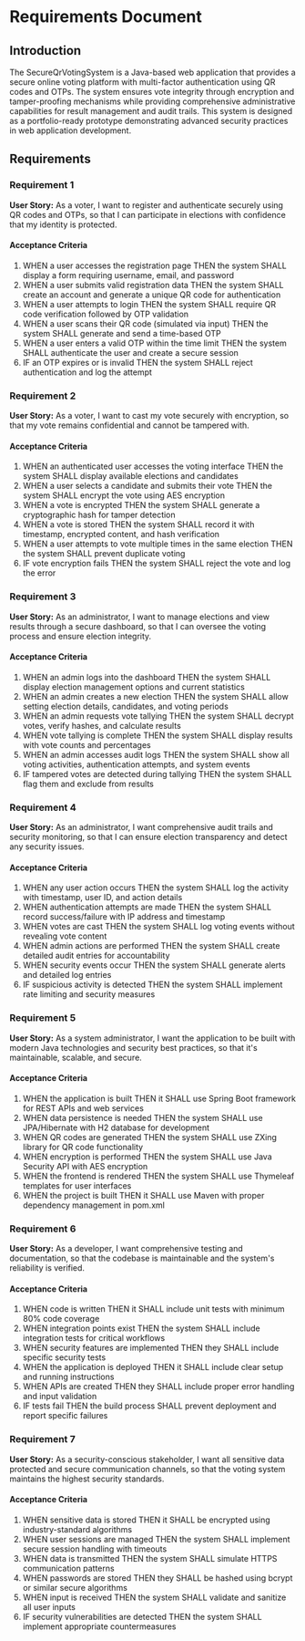 # Requirements Document

## Introduction

The SecureQrVotingSystem is a Java-based web application that provides a secure online voting platform with multi-factor authentication using QR codes and OTPs. The system ensures vote integrity through encryption and tamper-proofing mechanisms while providing comprehensive administrative capabilities for result management and audit trails. This system is designed as a portfolio-ready prototype demonstrating advanced security practices in web application development.

## Requirements

### Requirement 1

**User Story:** As a voter, I want to register and authenticate securely using QR codes and OTPs, so that I can participate in elections with confidence that my identity is protected.

#### Acceptance Criteria

1. WHEN a user accesses the registration page THEN the system SHALL display a form requiring username, email, and password
2. WHEN a user submits valid registration data THEN the system SHALL create an account and generate a unique QR code for authentication
3. WHEN a user attempts to login THEN the system SHALL require QR code verification followed by OTP validation
4. WHEN a user scans their QR code (simulated via input) THEN the system SHALL generate and send a time-based OTP
5. WHEN a user enters a valid OTP within the time limit THEN the system SHALL authenticate the user and create a secure session
6. IF an OTP expires or is invalid THEN the system SHALL reject authentication and log the attempt

### Requirement 2

**User Story:** As a voter, I want to cast my vote securely with encryption, so that my vote remains confidential and cannot be tampered with.

#### Acceptance Criteria

1. WHEN an authenticated user accesses the voting interface THEN the system SHALL display available elections and candidates
2. WHEN a user selects a candidate and submits their vote THEN the system SHALL encrypt the vote using AES encryption
3. WHEN a vote is encrypted THEN the system SHALL generate a cryptographic hash for tamper detection
4. WHEN a vote is stored THEN the system SHALL record it with timestamp, encrypted content, and hash verification
5. WHEN a user attempts to vote multiple times in the same election THEN the system SHALL prevent duplicate voting
6. IF vote encryption fails THEN the system SHALL reject the vote and log the error

### Requirement 3

**User Story:** As an administrator, I want to manage elections and view results through a secure dashboard, so that I can oversee the voting process and ensure election integrity.

#### Acceptance Criteria

1. WHEN an admin logs into the dashboard THEN the system SHALL display election management options and current statistics
2. WHEN an admin creates a new election THEN the system SHALL allow setting election details, candidates, and voting periods
3. WHEN an admin requests vote tallying THEN the system SHALL decrypt votes, verify hashes, and calculate results
4. WHEN vote tallying is complete THEN the system SHALL display results with vote counts and percentages
5. WHEN an admin accesses audit logs THEN the system SHALL show all voting activities, authentication attempts, and system events
6. IF tampered votes are detected during tallying THEN the system SHALL flag them and exclude from results

### Requirement 4

**User Story:** As an administrator, I want comprehensive audit trails and security monitoring, so that I can ensure election transparency and detect any security issues.

#### Acceptance Criteria

1. WHEN any user action occurs THEN the system SHALL log the activity with timestamp, user ID, and action details
2. WHEN authentication attempts are made THEN the system SHALL record success/failure with IP address and timestamp
3. WHEN votes are cast THEN the system SHALL log voting events without revealing vote content
4. WHEN admin actions are performed THEN the system SHALL create detailed audit entries for accountability
5. WHEN security events occur THEN the system SHALL generate alerts and detailed log entries
6. IF suspicious activity is detected THEN the system SHALL implement rate limiting and security measures

### Requirement 5

**User Story:** As a system administrator, I want the application to be built with modern Java technologies and security best practices, so that it's maintainable, scalable, and secure.

#### Acceptance Criteria

1. WHEN the application is built THEN it SHALL use Spring Boot framework for REST APIs and web services
2. WHEN data persistence is needed THEN the system SHALL use JPA/Hibernate with H2 database for development
3. WHEN QR codes are generated THEN the system SHALL use ZXing library for QR code functionality
4. WHEN encryption is performed THEN the system SHALL use Java Security API with AES encryption
5. WHEN the frontend is rendered THEN the system SHALL use Thymeleaf templates for user interfaces
6. WHEN the project is built THEN it SHALL use Maven with proper dependency management in pom.xml

### Requirement 6

**User Story:** As a developer, I want comprehensive testing and documentation, so that the codebase is maintainable and the system's reliability is verified.

#### Acceptance Criteria

1. WHEN code is written THEN it SHALL include unit tests with minimum 80% code coverage
2. WHEN integration points exist THEN the system SHALL include integration tests for critical workflows
3. WHEN security features are implemented THEN they SHALL include specific security tests
4. WHEN the application is deployed THEN it SHALL include clear setup and running instructions
5. WHEN APIs are created THEN they SHALL include proper error handling and input validation
6. IF tests fail THEN the build process SHALL prevent deployment and report specific failures

### Requirement 7

**User Story:** As a security-conscious stakeholder, I want all sensitive data protected and secure communication channels, so that the voting system maintains the highest security standards.

#### Acceptance Criteria

1. WHEN sensitive data is stored THEN it SHALL be encrypted using industry-standard algorithms
2. WHEN user sessions are managed THEN the system SHALL implement secure session handling with timeouts
3. WHEN data is transmitted THEN the system SHALL simulate HTTPS communication patterns
4. WHEN passwords are stored THEN they SHALL be hashed using bcrypt or similar secure algorithms
5. WHEN input is received THEN the system SHALL validate and sanitize all user inputs
6. IF security vulnerabilities are detected THEN the system SHALL implement appropriate countermeasures
